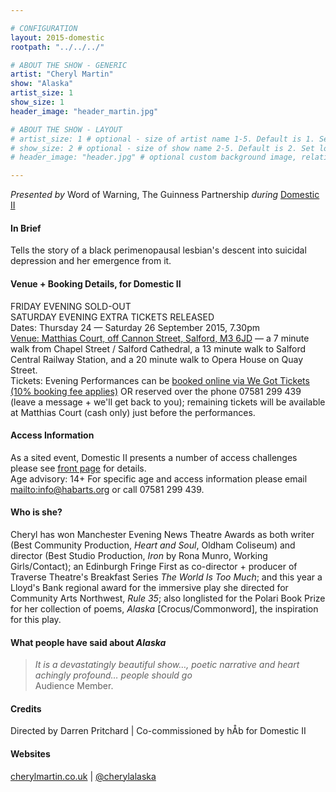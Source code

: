 ```yaml
---

# CONFIGURATION
layout: 2015-domestic
rootpath: "../../../"

# ABOUT THE SHOW - GENERIC
artist: "Cheryl Martin"
show: "Alaska"
artist_size: 1
show_size: 1
header_image: "header_martin.jpg"

# ABOUT THE SHOW - LAYOUT
# artist_size: 1 # optional - size of artist name 1-5. Default is 1. Set longer names to lower values
# show_size: 2 # optional - size of show name 2-5. Default is 2. Set longer names to lower values
# header_image: "header.jpg" # optional custom background image, relative to current page

---
```

*Presented by* Word of Warning, The Guinness Partnership *during* [Domestic II](/archive/2015-domestic)                
         
#### In Brief                      
Tells the story of a black perimenopausal lesbian's descent into suicidal depression and her emergence from it.         
         
#### Venue + Booking Details, for Domestic II        
FRIDAY EVENING SOLD-OUT        
SATURDAY EVENING EXTRA TICKETS RELEASED        
Dates: Thursday 24 — Saturday 26 September 2015, 7.30pm        
[Venue: Matthias Court, off Cannon Street, Salford, M3 6JD](http://bit.ly/domesticTWO) — a 7 minute walk from Chapel Street / Salford Cathedral, a 13 minute walk to Salford Central Railway Station, and a 20 minute walk to Opera House on Quay Street.            
Tickets: Evening Performances can be [booked online via We Got Tickets (10% booking fee applies)](http://www.wegottickets.com/wordofwarning) OR reserved over the phone 07581 299 439 (leave a message + we'll get back to you); remaining tickets will be available at Matthias Court (cash only) just before the performances.        


#### Access Information      
As a sited event, Domestic II presents a number of access challenges please see [front page](/archive/2015-domestic) for details.    
Age advisory: 14+ For specific age and access information please email <mailto:info@habarts.org> or call 07581 299 439.       
            
#### Who is she?    
Cheryl has won Manchester Evening News Theatre Awards as both writer (Best Community Production, *Heart and Soul*, Oldham Coliseum) and director (Best Studio Production, *Iron* by Rona Munro, Working Girls/Contact); an Edinburgh Fringe First as co-director + producer of Traverse Theatre's Breakfast Series *The World Is Too Much*; and this year a Lloyd's Bank regional award for the immersive play she directed for Community Arts Northwest, *Rule 35*; also longlisted for the Polari Book Prize for her collection of poems, *Alaska* [Crocus/Commonword], the inspiration for this play.    
    
#### What people have said about *Alaska*                                                
>*It is a devastatingly beautiful show…, poetic narrative and heart achingly profound… people should go*<br>Audience Member.    
                        
#### Credits         
Directed by Darren Pritchard | Co-commissioned by hÅb for Domestic II    
    
#### Websites
[cherylmartin.co.uk](http://www.cherylmartin.co.uk/about) | [@cherylalaska](http://twitter.com/cherylalaska)
